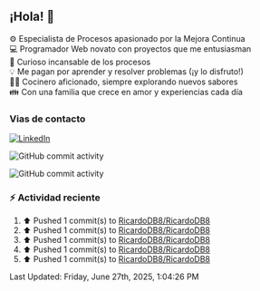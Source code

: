 ## ¡Hola! 👋

:gear: Especialista de Procesos apasionado por la Mejora Continua  
:computer: Programador Web novato con proyectos que me entusiasman  
:mag_right: Curioso incansable de los procesos  
:bulb: Me pagan por aprender y resolver problemas (¡y lo disfruto!)  
:man_cook: Cocinero aficionado, siempre explorando nuevos sabores  
:family: Con una familia que crece en amor y experiencias cada día

### Vias de contacto

[![LinkedIn](https://img.shields.io/badge/Linkedin-Up-blue?logo=linkedin)](https://www.linkedin.com/in/ricardo-diego-bertarini-92a65b188/)


![GitHub commit activity](https://img.shields.io/github/commit-activity/m/RicardoDB8/RicardoDB8)

![GitHub commit activity](https://img.shields.io/github/commit-activity/y/RicardoDB8/AyudanteDeCocina)

### :zap: Actividad reciente
<!--RECENT_ACTIVITY:start-->
1. ⬆️ Pushed 1 commit(s) to [RicardoDB8/RicardoDB8](https://github.com/RicardoDB8/RicardoDB8)<br>
2. ⬆️ Pushed 1 commit(s) to [RicardoDB8/RicardoDB8](https://github.com/RicardoDB8/RicardoDB8)<br>
3. ⬆️ Pushed 1 commit(s) to [RicardoDB8/RicardoDB8](https://github.com/RicardoDB8/RicardoDB8)<br>
4. ⬆️ Pushed 1 commit(s) to [RicardoDB8/RicardoDB8](https://github.com/RicardoDB8/RicardoDB8)<br>
5. ⬆️ Pushed 1 commit(s) to [RicardoDB8/RicardoDB8](https://github.com/RicardoDB8/RicardoDB8)<br>
<!--RECENT_ACTIVITY:end-->
<!--RECENT_ACTIVITY:last_update-->
Last Updated: Friday, June 27th, 2025, 1:04:26 PM
<!--RECENT_ACTIVITY:last_update_end-->
